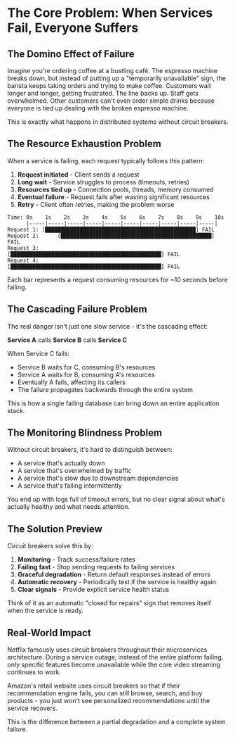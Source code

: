 # The Core Problem: When Services Fail, Everyone Suffers

## The Domino Effect of Failure

Imagine you're ordering coffee at a bustling café. The espresso machine breaks down, but instead of putting up a "temporarily unavailable" sign, the barista keeps taking orders and trying to make coffee. Customers wait longer and longer, getting frustrated. The line backs up. Staff gets overwhelmed. Other customers can't even order simple drinks because everyone is tied up dealing with the broken espresso machine.

This is exactly what happens in distributed systems without circuit breakers.

## The Resource Exhaustion Problem

When a service is failing, each request typically follows this pattern:

1. **Request initiated** - Client sends a request
2. **Long wait** - Service struggles to process (timeouts, retries)
3. **Resources tied up** - Connection pools, threads, memory consumed
4. **Eventual failure** - Request fails after wasting significant resources
5. **Retry** - Client often retries, making the problem worse

```
Time: 0s    1s    2s    3s    4s    5s    6s    7s    8s    9s    10s
      |-----|-----|-----|-----|-----|-----|-----|-----|-----|-----|
Request 1: [████████████████████████████████████████████████] FAIL
Request 2:      [████████████████████████████████████████████████] FAIL
Request 3:           [████████████████████████████████████████████████] FAIL
Request 4:                [████████████████████████████████████████████████] FAIL
```

Each bar represents a request consuming resources for ~10 seconds before failing.

## The Cascading Failure Problem

The real danger isn't just one slow service - it's the cascading effect:

**Service A** calls **Service B** calls **Service C**

When Service C fails:
- Service B waits for C, consuming B's resources
- Service A waits for B, consuming A's resources  
- Eventually A fails, affecting its callers
- The failure propagates backwards through the entire system

This is how a single failing database can bring down an entire application stack.

## The Monitoring Blindness Problem

Without circuit breakers, it's hard to distinguish between:
- A service that's actually down
- A service that's overwhelmed by traffic
- A service that's slow due to downstream dependencies
- A service that's failing intermittently

You end up with logs full of timeout errors, but no clear signal about what's actually healthy and what needs attention.

## The Solution Preview

Circuit breakers solve this by:

1. **Monitoring** - Track success/failure rates
2. **Failing fast** - Stop sending requests to failing services  
3. **Graceful degradation** - Return default responses instead of errors
4. **Automatic recovery** - Periodically test if the service is healthy again
5. **Clear signals** - Provide explicit service health status

Think of it as an automatic "closed for repairs" sign that removes itself when the service is ready.

## Real-World Impact

Netflix famously uses circuit breakers throughout their microservices architecture. During a service outage, instead of the entire platform failing, only specific features become unavailable while the core video streaming continues to work.

Amazon's retail website uses circuit breakers so that if their recommendation engine fails, you can still browse, search, and buy products - you just won't see personalized recommendations until the service recovers.

This is the difference between a partial degradation and a complete system failure.